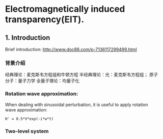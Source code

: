# Electromagnetically induced transparency(EIT).
## 1. Introduction 
Brief introduction: http://www.doc88.com/p-7136117299499.html

### 背景介绍
经典理论：麦克斯韦方程组和牛顿方程
半经典理论：光：麦克斯韦方程组； 原子分子：量子力学
全量子理论：均量子化

### Rotation wave approximation:
When dealing with sinusoidal perturbation, it is useful to apply rotation wave approximation:
```angular2html
H' = 0.5*V*exp(-i*w*t)
```


### Two-level system
